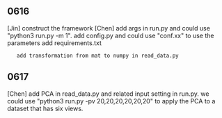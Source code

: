 ## 0616
[Jin] construct the framework 
[Chen] add args in run.py and could use "python3 run.py -m 1".
       add config.py and could use "conf.xx" to use the parameters
       add requirements.txt

       add transformation from mat to numpy in read_data.py

## 0617
[Chen] add PCA in read_data.py and related input setting in run.py. we could use "python3 run.py -pv 20,20,20,20,20,20" to apply the PCA to a dataset that has six views.
